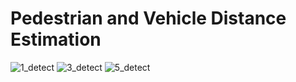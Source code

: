 # Pedestrian and Vehicle Distance Estimation
![1_detect](https://user-images.githubusercontent.com/48514976/158001786-18247e8b-6cbc-429c-812b-764d8fb23280.png)
![3_detect](https://user-images.githubusercontent.com/48514976/158001792-c2b12d46-7448-404f-8024-50d612c80aaa.png)
![5_detect](https://user-images.githubusercontent.com/48514976/158001793-37e4c7ca-f792-45f7-8ad7-e310f3050a08.png)
